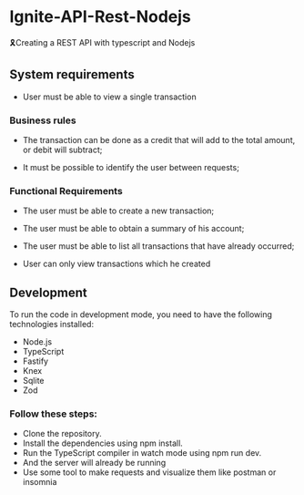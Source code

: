 # Ignite-API-Rest-Nodejs
🎗Creating a REST API with typescript and Nodejs



## System requirements



- User must be able to view a single transaction



### Business rules



- The transaction can be done as a credit that will add to the total amount, or debit will subtract;



- It must be possible to identify the user between requests;

### Functional Requirements



- The user must be able to create a new transaction;



- The user must be able to obtain a summary of his account;



- The user must be able to list all transactions that have already occurred;



- User can only view transactions which he created



## Development



To run the code in development mode, you need to have the following technologies installed:



- Node.js
- TypeScript
- Fastify
- Knex
- Sqlite
- Zod



### Follow these steps:



- Clone the repository.
- Install the dependencies using npm install.
- Run the TypeScript compiler in watch mode using npm run dev.
- And the server will already be running
- Use some tool to make requests and visualize them like postman or insomnia


